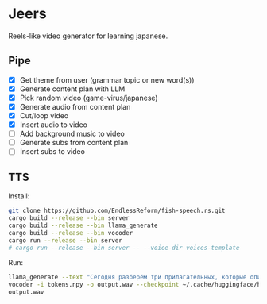 # Jeers

Reels-like video generator for learning japanese.

## Pipe

* [x] Get theme from user (grammar topic or new word(s))
* [x] Generate content plan with LLM
* [X] Pick random video (game-virus/japanese)
* [X] Generate audio from content plan
* [X] Cut/loop video
* [X] Insert audio to video
* [ ] Add background music to video
* [ ] Generate subs from content plan
* [ ] Insert subs to video

## TTS

Install:

```bash
git clone https://github.com/EndlessReform/fish-speech.rs.git
cargo build --release --bin server
cargo build --release --bin llama_generate
cargo build --release --bin vocoder
cargo run --release --bin server
# cargo run --release --bin server -- --voice-dir voices-template
```

Run:

```bash
llama_generate --text "Сегодня разберём три прилагательных, которые описывают вкус: 甘い, 辛い и 塩辛い. 甘い означает «сладкий». Например: «Этот торт сладкий» — このケーキは甘いです。 辛い — это «острый» или «пряный». Так говорят о еде с перцем или васаби: «Этот суп острый» — このスープは辛いです。 塩辛い — «солёный», часто с оттенком «слишком солёный». Например: «Эта рыба слишком солёная» — この魚は塩辛いです。 Возможно вам поможет в запоминании, что 塩辛い, это 辛い с приставкой 'しお'. Запомните: 甘い — сладкий, 辛い — острый, 塩辛い — солёный. И повторим еще разок: 甘い — сладкий, 辛い — острый, 塩辛い — солёный. Представьте: вы с другом пробуете блюда в японском ресторане. Вы берёте кусочек торта — и говорите: «Вау, он очень сладкий!» — 甘い！ Потом ваш друг ест карри и морщится: «Ого, как остро!» — 辛い！ А когда вы пробуете маринованную рыбу, то сразу пьёте воду и говорите: «Это слишком солёно!» — 塩辛い！   Обратите внимание: 辛い может означать не только «острый», но и «трудный» в других контекстах, но сейчас мы говорим именно о вкусе. А 塩辛い почти всегда относится к солёному вкусу, особенно когда соли слишком много. Таким образом: 甘い — сладкий, 辛い — острый, 塩辛い — солёный." --out-path tokens.npy --checkpoint ~/.cache/huggingface/hub/models--jkeisling--fish-speech-1.5/snapshots/ef7b06eb56024dd21147fc31723ec9f9f1679f08
vocoder -i tokens.npy -o output.wav --checkpoint ~/.cache/huggingface/hub/models--jkeisling--fish-speech-1.5/snapshots/ef7b06eb56024dd21147fc31723ec9f9f1679f08
output.wav
```
